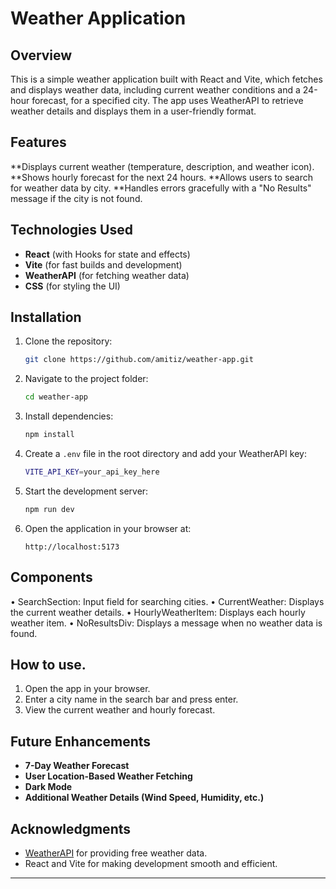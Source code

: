 # Weather Application

## Overview

This is a simple weather application built with React and Vite, which fetches and displays weather data, including current weather conditions and a 24-hour forecast, for a specified city. The app uses WeatherAPI to retrieve weather details and displays them in a user-friendly format.


## Features

   **Displays current weather (temperature, description, and weather icon).
	**Shows hourly forecast for the next 24 hours.
	**Allows users to search for weather data by city.
	**Handles errors gracefully with a "No Results" message if the city is not found.

## Technologies Used

- **React** (with Hooks for state and effects)
- **Vite** (for fast builds and development)
- **WeatherAPI** (for fetching weather data)
- **CSS** (for styling the UI)

## Installation

1. Clone the repository:
   ```sh
   git clone https://github.com/amitiz/weather-app.git
   ```
2. Navigate to the project folder:
   ```sh
   cd weather-app
   ```
3. Install dependencies:
   ```sh
   npm install
   ```
4. Create a `.env` file in the root directory and add your WeatherAPI key:
   ```sh
   VITE_API_KEY=your_api_key_here
   ```
5. Start the development server:
   ```sh
   npm run dev
   ```
6. Open the application in your browser at:
   ```
   http://localhost:5173
   ```



## Components
•	SearchSection: Input field for searching cities.
•	CurrentWeather: Displays the current weather details.
•	HourlyWeatherItem: Displays each hourly weather item.
•	NoResultsDiv: Displays a message when no weather data is found.


## How to use.

1. Open the app in your browser.
2. Enter a city name in the search bar and press enter.
3. View the current weather and hourly forecast.

## Future Enhancements

- **7-Day Weather Forecast**
- **User Location-Based Weather Fetching**
- **Dark Mode**
- **Additional Weather Details (Wind Speed, Humidity, etc.)**

## Acknowledgments

- [WeatherAPI](https://www.weatherapi.com/) for providing free weather data.
- React and Vite for making development smooth and efficient.

---

